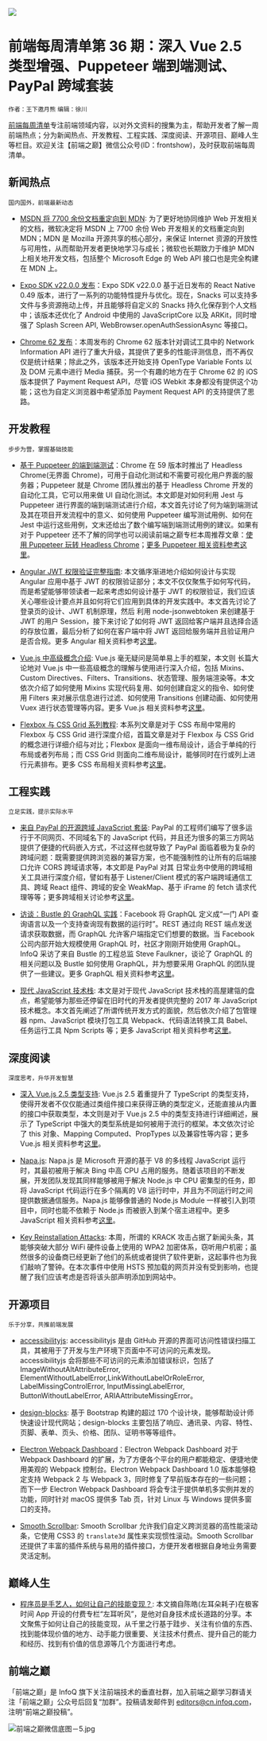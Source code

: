 ![](http://upload-images.jianshu.io/upload_images/1647496-4fcfe52420ff3dc8.jpg?imageMogr2/auto-orient/strip%7CimageView2/2/w/1240)

# 前端每周清单第 36 期：深入 Vue 2.5 类型增强、Puppeteer 端到端测试、PayPal 跨域套装

`作者：王下邀月熊` `编辑：徐川`

[前端每周清单](http://www.infoq.com/cn/FE-Weekly)专注前端领域内容，以对外文资料的搜集为主，帮助开发者了解一周前端热点；分为新闻热点、开发教程、工程实践、深度阅读、开源项目、巅峰人生等栏目。欢迎关注【前端之巅】微信公众号(ID：frontshow)，及时获取前端每周清单。

## 新闻热点

`国内国外，前端最新动态`

- [MSDN 将 7700 余份文档重定向到 MDN](https://parg.co/UAN): 为了更好地协同维护 Web 开发相关的文档，微软决定将 MSDN 上 7700 余份 Web 开发相关的文档重定向到 MDN；MDN 是 Mozilla 开源共享的核心部分，来保证 Internet 资源的开放性与可用性，从而帮助开发者更快地学习与成长；微软也长期致力于维护 MDN 上相关地开发文档，包括整个 Microsoft Edge 的 Web API 接口也是完全构建在 MDN 上。

- [Expo SDK v22.0.0 发布](https://parg.co/UA9)：Expo SDK v22.0.0 基于近日发布的 React Native 0.49 版本，进行了一系列的功能特性提升与优化。现在，Snacks 可以支持多文件与多资源拖动上传，并且能够将自定义的 Snacks 持久化保存到个人文档中；该版本还优化了 Android 中使用的 JavaScriptCore 以及 ARKit，同时增强了 Splash Screen API, WebBrowser.openAuthSessionAsync 等接口。

- [Chrome 62 发布](https://parg.co/Udc)：本周发布的 Chrome 62 版本针对调试工具中的 Network Information API 进行了重大升级，其提供了更多的性能评测信息，而不再仅仅是统计结果；除此之外，该版本还开始支持 OpenType Variable Fonts 以及 DOM 元素中进行 Media 捕获。另一个有趣的地方在于 Chrome 62 的 iOS 版本提供了 Payment Request API，尽管 iOS Webkit 本身都没有提供这个功能；这也为自定义浏览器中希望添加 Payment Request API 的支持提供了思路。

## 开发教程

`步步为营，掌握基础技能`

- [基于 Puppeteer 的端到端测试](https://ropig.com/blog/end-end-tests-dont-suck-puppeteer)：Chrome 在 59 版本时推出了 Headless Chrome(无界面 Chrome)，可用于自动化测试和不需要可视化用户界面的服务器；Puppeteer 就是 Chrome 团队推出的基于 Headless Chrome 开发的自动化工具，它可以用来做 UI 自动化测试。本文即是对如何利用 Jest 与 Puppeteer 进行界面的端到端测试进行介绍，本文首先讨论了何为端到端测试及其在项目开发流程中的意义、如何使用 Puppeteer 编写测试用例、如何在 Jest 中运行这些用例，文末还给出了数个编写端到端测试用例的建议。如果有对于 Puppeteer 还不了解的同学也可以阅读前端之巅专栏本周推荐文章：[使用 Puppeteer 玩转 Headless Chrome](https://parg.co/Udp)；[更多 Puppeteer 相关资料参考这里](https://parg.co/Ub7)。

- [Angular JWT 权限验证完整指南](https://parg.co/UAy): 本文循序渐进地介绍如何设计与实现 Angular 应用中基于 JWT 的权限验证部分；本文不仅仅聚焦于如何写代码，而是希望能够带领读者一起来考虑如何设计基于 JWT 的权限验证，我们应该关心哪些设计要点并且如何将它们应用到具体的开发实践中。本文首先讨论了登录页的设计、JWT 机制原理，然后 利用 node-jsonwebtoken 来创建基于 JWT 的用户 Session，接下来讨论了如何将 JWT 返回给客户端并且选择合适的存放位置，最后分析了如何在客户端中将 JWT 返回给服务端并且验证用户是否合规。更多 Angular 相关资料参考[这里](https://parg.co/Uds)。

- [Vue.js 中高级概念介绍](https://parg.co/UA1): Vue.js 毫无疑问是简单易上手的框架，本文则 长篇大论地对 Vue.js 中一些高级概念的理解与使用进行深入介绍，包括 Mixins、Custom Directives、Filters、Transitions、状态管理、服务端渲染等。本文依次介绍了如何使用 Mixins 实现代码复用、如何创建自定义的指令、如何使用 Filters 来对展示信息进行过滤、如何使用 Transitions 创建动画、如何使用 Vuex 进行状态管理等内容。更多 Vue.js 相关资料参考[这里](https://parg.co/UdC)。

- [Flexbox 与 CSS Grid 系列教程](https://tech.io/playgrounds/7859/flexbox-and-css-grid-part--1): 本系列文章是对于 CSS 布局中常用的 Flexbox 与 CSS Grid 进行深度介绍，首篇文章是对于 Flexbox 与 CSS Grid 的概念进行详细介绍与对比；Flexbox 是面向一维布局设计，适合于单纯的行布局或者列布局；而 CSS Grid 则面向二维布局设计，能够同时在行或列上进行元素排布。更多 CSS 布局相关资料参考[这里](https://parg.co/Udh)。

## 工程实践

`立足实践，提示实际水平`

- [来自 PayPal 的开源跨域 JavaScript 套装](https://parg.co/Uoo): PayPal 的工程师们编写了很多运行于不同网页、不同域名下的 JavaScript 代码，并且还为很多的第三方网站提供了便捷的代码嵌入方式，不过这样也就导致了 PayPal 面临着极为复杂的跨域问题：既需要提供跨浏览器的兼容方案，也不能强制性的让所有的后端接口允许 CORS 跨域请求等，本文即是 PayPal 对其 日常业务中使用的跨域相关工具进行深度介绍，譬如有基于 Listener/Client 模式的客户端跨域通信工具、跨域 React 组件、跨域的安全 WeakMap、基于 iFrame 的 fetch 请求代理等等；更多跨域相关讨论参考[这里](https://parg.co/Ud4)。

- [访谈：Bustle 的 GraphQL 实践](https://parg.co/Udu)：Facebook 将 GraphQL 定义成“一门 API 查询语言以及一个支持查询现有数据的运行时”。REST 通过向 REST 端点发送请求获取数据，而 GraphQL 允许客户端指定它们想要的数据。当 Facebook 公司内部开始大规模使用 GraphQL 时，社区才刚刚开始使用 GraphQL。InfoQ 采访了来自 Bustle 的工程总监 Steve Faulkner，谈论了 GraphQL 的相关问题以及 Bustle 如何使用 GraphQL，并为想要采用 GraphQL 的团队提供了一些建议。更多 GraphQL 相关资料参考[这里](https://parg.co/b1e)。

- [现代 JavaScript 技术栈](https://parg.co/UAf): 本文是对于现代 JavaScript 技术栈的高屋建瓴的盘点，希望能够为那些还停留在旧时代的开发者提供完整的 2017 年 JavaScript 技术概念。本文首先阐述了所谓传统开发方式的面貌，然后依次介绍了包管理器 npm、JavaScript 模块打包工具 Webpack、代码语法转换工具 Babel、任务运行工具 Npm Scripts 等；更多 JavaScript 相关资料参考[这里](https://parg.co/UHR)。

## 深度阅读

`深度思考，升华开发智慧`

- [深入 Vue.js 2.5 类型支持](https://parg.co/UdZ): Vue.js 2.5 着重提升了 TypeScript 的类型支持，使得开发者不仅仅能通过类组件接口来获得正确的类型定义，还能直接从内置的接口中获取类型，本文则是对于 Vue.js 2.5 中的类型支持进行详细阐述，展示了 TypeScript 中强大的类型系统是如何被用于流行的框架。本文依次讨论了 this 对象、Mapping Computed、PropTypes 以及兼容性等内容；更多 Vue.js 相关资料参考[这里](https://parg.co/UdC)。

- [Napa.js](https://github.com/Microsoft/napajs): Napa.js 是 Microsoft 开源的基于 V8 的多线程 JavaScript 运行时，其最初被用于解决 Bing 中高 CPU 占用的服务。随着该项目的不断发展，开发团队发现其同样能够被用于解决 Node.js 中 CPU 密集型的任务，即将 JavaScript 代码运行在多个隔离的 V8 运行时中，并且为不同运行时之间提供数据通信服务。Napa.js 能够像普通的 Node.js Module 一样被引入到项目中，同时也能不依赖于 Node.js 而被嵌入到某个宿主进程中。更多 JavaScript 相关资料参考[这里](https://parg.co/UHR)。

- [Key Reinstallation Attacks](https://www.krackattacks.com/): 本周，所谓的 KRACK 攻击占据了新闻头条，其能够突破大部分 WiFi 硬件设备上使用的 WPA2 加密体系，窃听用户机密；虽然很多的设备商已经更新了他们的系统或者提供了软件更新，这起事件也为我们敲响了警钟。在本次事件中使用 HSTS 预加载的网页并没有受到影响，也提醒了我们应该考虑是否将该头部声明添加到网站中。

## 开源项目

`乐于分享，共推前端发展`

- [accessibilityjs](https://github.com/github/accessibilityjs): accessibilityjs 是由 GitHub 开源的界面可访问性错误扫描工具，其被用于了开发与生产环境下页面中不可访问的元素发现。accessibilityjs 会将那些不可访问的元素添加错误标识，包括了 ImageWithoutAltAttributeError, ElementWithoutLabelError,LinkWithoutLabelOrRoleError, LabelMissingControlError, InputMissingLabelError, ButtonWithoutLabelError, ARIAAttributeMissingError。

- [design-blocks](https://github.com/froala/design-blocks): 基于 Bootstrap 构建的超过 170 个设计块，能够帮助设计师快速设计现代网站；design-blocks 主要包括了响应、通讯录、内容、特性、页脚、表单、页头、价格、团队、证明书等等组件。

- [Electron Webpack Dashboard](http://formidable.com/blog/2017/release-webpack-dashboard-and-electron-webpack-dashboard/)：Electron Webpack Dashboard 对于 Webpack Dashboard 的扩展，为了方便各个平台的用户都能稳定、便捷地使用美观的 Webpack 控制台。Electron Webpack Dashboard 1.0 版本能够稳定支持 Webpack 2 与 Webpack 3，同时修复了早前版本存在的一些问题；而下一步 Electron Webpack Dashboard 将会专注于提供单机多实例并发的功能，同时针对 macOS 提供多 Tab 页，针对 Linux 与 Windows 提供多窗口的支持。

- [Smooth Scrollbar](https://github.com/idiotWu/smooth-scrollbar): Smooth Scrollbar 允许我们自定义跨浏览器的高性能滚动条，它使用 CSS3 的 `translate3d` 属性来实现惯性滚动。Smooth Scrollbar 还提供了丰富的插件系统与易用的插件接口，方便开发者根据自身地业务需要灵活定制。

## 巅峰人生

- [程序员是手艺人，如何让自己的技能变现？](https://parg.co/UdP): 本文摘自陈皓(左耳朵耗子)在极客时间 App 开设的付费专栏“左耳听风”，是他对自身技术成长道路的分享。本文聚焦于如何让自己的技能变现，从千里之行基于跬步、关注有价值的东西、找到能体现价值的地方、动手能力很重要、关注技术付费点、提升自己的能力和经历、找到有价值的信息源等几个方面进行考虑。

## 前端之巅

「前端之巅」是 InfoQ 旗下关注前端技术的垂直社群，加入前端之巅学习群请关注「前端之巅」公众号后回复“加群”。投稿请发邮件到 editors@cn.infoq.com，注明“前端之巅投稿”。

![前端之巅微信底图－5.jpg](http://upload-images.jianshu.io/upload_images/1647496-01712a993d2b23de.jpg?imageMogr2/auto-orient/strip%7CimageView2/2/w/1240)
